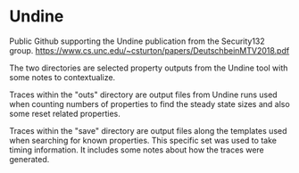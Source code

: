 # Undine
Public Github supporting the Undine publication from the Security132 group.  https://www.cs.unc.edu/~csturton/papers/DeutschbeinMTV2018.pdf

The two directories are selected property outputs from the Undine tool with some notes to contextualize.

Traces within the "outs" directory are output files from Undine runs used when counting numbers of properties to find the steady state sizes and also some reset related properties.

Traces within the "save" directory are output files along the templates used when searching for known properties.  This specific set was used to take timing information.  It includes some notes about how the traces were generated.